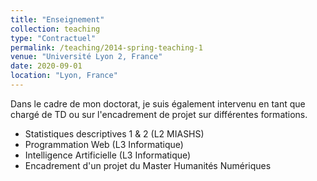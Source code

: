 ```yaml
---
title: "Enseignement"
collection: teaching
type: "Contractuel"
permalink: /teaching/2014-spring-teaching-1
venue: "Université Lyon 2, France"
date: 2020-09-01
location: "Lyon, France"
---
```


Dans le cadre de mon doctorat, je suis également intervenu en tant que chargé de TD ou sur l'encadrement de projet sur différentes formations.

- Statistiques descriptives 1 & 2 (L2 MIASHS)
- Programmation Web (L3 Informatique)
- Intelligence Artificielle (L3 Informatique)
- Encadrement d'un projet du Master Humanités Numériques